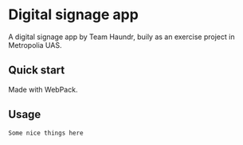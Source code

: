 # Digital signage app
A digital signage app by Team Haundr, buily as an exercise project in Metropolia UAS.

## Quick start
Made with WebPack.

## Usage
`Some nice things here`



